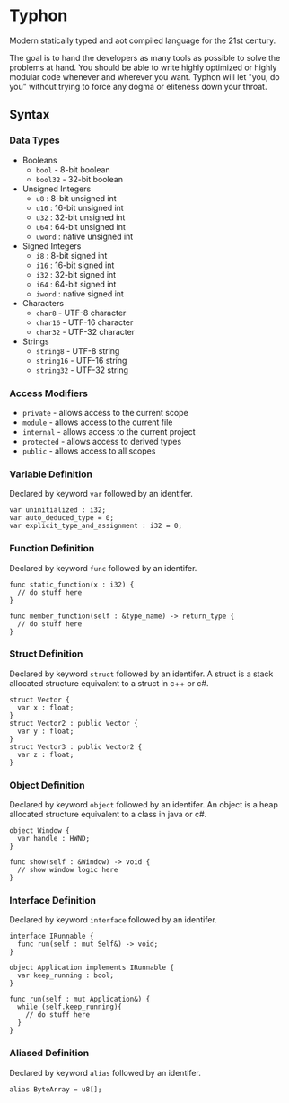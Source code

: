 # Typhon

Modern statically typed and aot compiled language for the 21st century.

The goal is to hand the developers as many tools as possible to solve the
problems at hand.
You should be able to write highly optimized or highly modular code whenever and
wherever you want.
Typhon will let "you, do you" without trying to force any dogma or eliteness
down your throat.

## Syntax

### Data Types

- Booleans
    - ```bool``` - 8-bit boolean
    - ```bool32``` - 32-bit boolean
- Unsigned Integers
    - ```u8``` : 8-bit unsigned int
    - ```u16``` : 16-bit unsigned int
    - ```u32``` : 32-bit unsigned int
    - ```u64``` : 64-bit unsigned int
    - ```uword``` : native unsigned int
- Signed Integers
    - ```i8``` : 8-bit signed int
    - ```i16``` : 16-bit signed int
    - ```i32``` : 32-bit signed int
    - ```i64``` : 64-bit signed int
    - ```iword``` : native signed int
- Characters
    - ```char8``` - UTF-8 character
    - ```char16``` - UTF-16 character
    - ```char32``` - UTF-32 character
- Strings
    - ```string8``` - UTF-8 string
    - ```string16``` - UTF-16 string
    - ```string32``` - UTF-32 string

### Access Modifiers

- ```private``` - allows access to the current scope
- ```module``` - allows access to the current file
- ```internal``` - allows access to the current project
- ```protected``` - allows access to derived types
- ```public``` - allows access to all scopes

### Variable Definition

Declared by keyword ```var``` followed by an identifer.

```
var uninitialized : i32;
var auto_deduced_type = 0;
var explicit_type_and_assignment : i32 = 0;
```

### Function Definition

Declared by keyword ```func``` followed by an identifer.

```
func static_function(x : i32) {
  // do stuff here
}

func member_function(self : &type_name) -> return_type {
  // do stuff here
}
```

### Struct Definition

Declared by keyword ```struct``` followed by an identifer.
A struct is a stack allocated structure equivalent to a struct in c++ or c#.

```
struct Vector {
  var x : float;
}
struct Vector2 : public Vector {
  var y : float;
}
struct Vector3 : public Vector2 {
  var z : float;
}
```

### Object Definition

Declared by keyword ```object``` followed by an identifer.
An object is a heap allocated structure equivalent to a class in java or c#.

```
object Window {
  var handle : HWND;
}

func show(self : &Window) -> void { 
  // show window logic here
}
```

### Interface Definition

Declared by keyword ```interface``` followed by an identifer.

```
interface IRunnable {
  func run(self : mut Self&) -> void;
}

object Application implements IRunnable {
  var keep_running : bool;
}

func run(self : mut Application&) {
  while (self.keep_running){
    // do stuff here
  }
}
```

### Aliased Definition

Declared by keyword ```alias``` followed by an identifer.

```
alias ByteArray = u8[];
```
